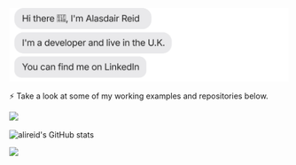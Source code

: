 [![](https://raw.githubusercontent.com/alireid/alireid/main/chat6.svg)](https://www.linkedin.com/in/alasdairreid/)

⚡ Take a look at some of my working examples and repositories below.

[![](https://img.shields.io/badge/-Alasdair%20Reid-blue?style=flat-square&logo=Linkedin&logoColor=white&link=https://www.linkedin.com/in/alasdairreid/)](https://www.linkedin.com/in/alasdairreid/)

![alireid's GitHub stats](https://github-readme-stats.vercel.app/api?username=alireid&show_icons=true&theme=dark)

<img src="https://github-readme-streak-stats.herokuapp.com?user=alireid&theme=dark" width="500">

